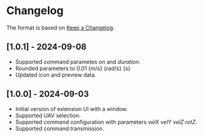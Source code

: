 # Changelog

The format is based on [Keep a Changelog](https://keepachangelog.com/en/1.0.0/).


## [1.0.1] - 2024-09-08
- Supported command parametes *on* and *duration*.
- Rounded parameters to 0.01 {m/s} {rad/s} {s}
- Updated icon and preview data.

## [1.0.0] - 2024-09-03
- Initial version of extension UI with a window.
- Supported UAV selection.
- Supported command configuration with parameters *velX velY velZ rotZ*.
- Supported command transmission.
